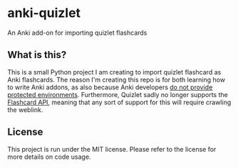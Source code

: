 # anki-quizlet

An Anki add-on for importing quizlet flashcards

## What is this?

This is a small Python project I am creating to import quizlet flashcard as Anki flashcards. The reason I'm creating
this repo is for both learning how to write Anki addons, as also because Anki
developers [do not provide protected environments](https://ankiweb.net/account/terms). Furthermore, Quizlet sadly no
longer supports the
[Flashcard API](https://stackoverflow.com/a/60798635), meaning that any sort of support for this will require crawling
the weblink.

## License

This project is run under the MIT license. Please refer to the license for more details on code usage.